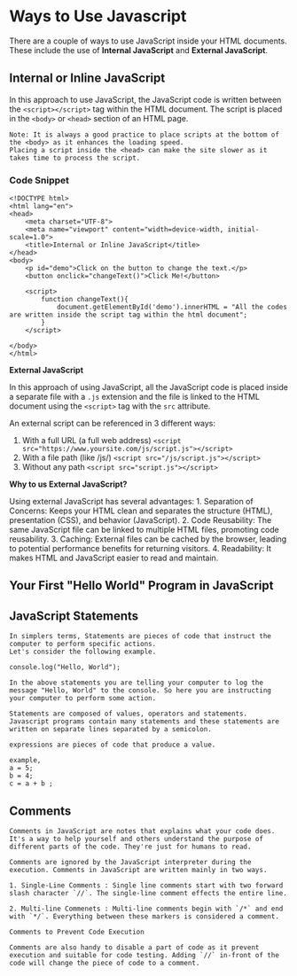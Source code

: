 # Ways to Use Javascript

There are a couple of ways to use JavaScript inside your HTML documents. These include the use of **Internal JavaScript** and **External JavaScript**.
    
## Internal or Inline JavaScript

In this approach to use JavaScript, the JavaScript code is  written between the `<script></script>` tag within the HTML document. The script is placed in the `<body>` or `<head>` section of an HTML page.

    Note: It is always a good practice to place scripts at the bottom of the <body> as it enhances the loading speed. 
    Placing a script inside the <head> can make the site slower as it takes time to process the script.

### Code Snippet

```
<!DOCTYPE html>
<html lang="en">
<head>
    <meta charset="UTF-8">
    <meta name="viewport" content="width=device-width, initial-scale=1.0">
    <title>Internal or Inline JavaScript</title>
</head>
<body>
    <p id="demo">Click on the button to change the text.</p>
    <button onclick="changeText()">Click Me!</button>

    <script>
        function changeText(){
            document.getElementById('demo').innerHTML = "All the codes are written inside the script tag within the html document";
        }
    </script>
   
</body>
</html>

```
    
**External JavaScript**

In this approach of using JavaScript, all the JavaScript code is placed inside a separate file with a `.js` extension and the file is linked to the HTML document using the `<script>` tag with the `src` attribute.

An external script can be referenced in 3 different ways:
1. With a full URL (a full web address) 
   ```<script src="https://www.yoursite.com/js/script.js"></script>```
2. With a file path (like /js/)
   ```<script src="/js/script.js"></script>```
3. Without any path
   ```<script src="script.js"></script>```
    
**Why to us External JavaScript?**

Using external JavaScript has several advantages:
        1. Separation of Concerns: Keeps your HTML clean and separates the structure (HTML), presentation (CSS), and behavior          (JavaScript).
        2. Code Reusability: The same JavaScript file can be linked to multiple HTML files, promoting code reusability.
        3. Caching: External files can be cached by the browser, leading to potential performance benefits for returning visitors.
        4. Readability: It makes HTML and JavaScript easier to read and maintain.

## Your First "Hello World" Program in JavaScript

## JavaScript Statements 
    In simplers terms, Statements are pieces of code that instruct the computer to perform specific actions.
    Let's consider the following example.

    console.log("Hello, World");

    In the above statements you are telling your computer to log the message "Hello, World" to the console. So here you are instructing your computer to perform some action. 

    Statements are composed of values, operators and statements. Javascript programs contain many statements and these statements are written on separate lines separated by a semicolon.

    expressions are pieces of code that produce a value.

    example, 
    a = 5;
    b = 4;
    c = a + b ;  

## Comments 

    Comments in JavaScript are notes that explains what your code does. It's a way to help yourself and others understand the purpose of different parts of the code. They're just for humans to read. 
    
    Comments are ignored by the JavaScript interpreter during the execution. Comments in JavaScript are written mainly in two ways.

    1. Single-Line Comments : Single line comments start with two forward slash character `//`. The single-line comment effects the entire line.

    2. Multi-line Commenets : Multi-line comments begin with `/*` and end with `*/`. Everything between these markers is considered a comment.

    Comments to Prevent Code Execution

    Comments are also handy to disable a part of code as it prevent execution and suitable for code testing. Adding `//` in-front of the code will change the piece of code to a comment.

    



